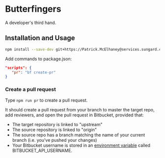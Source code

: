 # Butterfingers

A developer's third hand.

## Installation and Usage

```sh
npm install --save-dev git+https://Patrick.McElhaney@services.sungard.com/git/scm/wruxp/butterfingers.git#master
```

Add commands to package.json:

```json
"scripts": {
   "pr": "bf create-pr"
}
```

### Create a pull request

Type `npm run pr` to create a pull request.

It should create a pull request from your branch to master the target repo, add reviewers, and open
the pull request in Bitbucket, provided that:

- The target repository is linked to "upstream"
- The source repository is linked to "origin"
- The source repo has a branch matching the name of your current branch (i.e. you've pushed your changes)
- Your Bitbucket username is stored in an [environment variable](dotenv) called BITBUCKET_API_USERNAME.

[dotenv]: https://www.npmjs.com/package/dotenv
